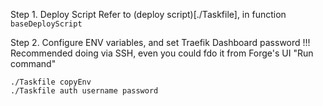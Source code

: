 
Step 1. Deploy Script
Refer to (deploy script)[./Taskfile], in function `baseDeployScript`

Step 2. Configure ENV variables, and set Traefik Dashboard password
!!! Recommended doing via SSH, even you could fdo it from Forge's UI "Run command"
```
./Taskfile copyEnv
./Taskfile auth username password

```
